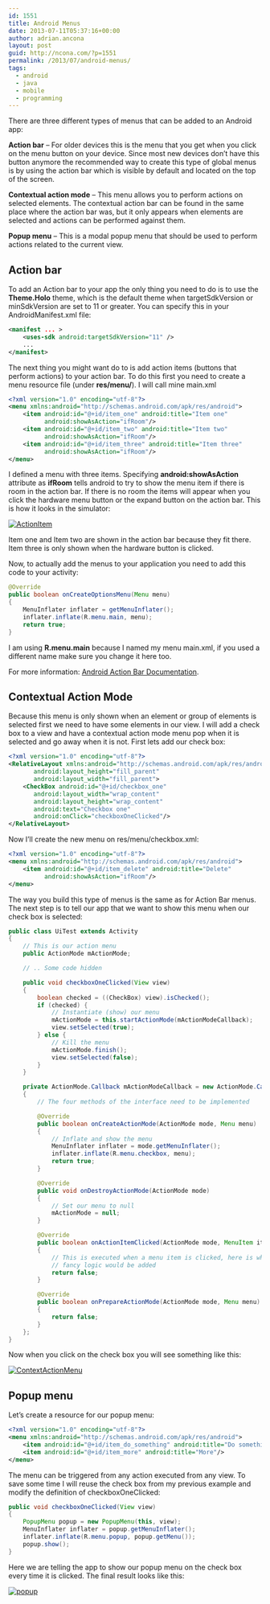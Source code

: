 ```yaml
---
id: 1551
title: Android Menus
date: 2013-07-11T05:37:16+00:00
author: adrian.ancona
layout: post
guid: http://ncona.com/?p=1551
permalink: /2013/07/android-menus/
tags:
  - android
  - java
  - mobile
  - programming
---
```

There are three different types of menus that can be added to an Android app:

**Action bar** &#8211; For older devices this is the menu that you get when you click on the menu button on your device. Since most new devices don&#8217;t have this button anymore the recommended way to create this type of global menus is by using the action bar which is visible by default and located on the top of the screen.

**Contextual action mode** &#8211; This menu allows you to perform actions on selected elements. The contextual action bar can be found in the same place where the action bar was, but it only appears when elements are selected and actions can be performed against them.

**Popup menu** &#8211; This is a modal popup menu that should be used to perform actions related to the current view.

<!--more-->

## Action bar

To add an Action bar to your app the only thing you need to do is to use the **Theme.Holo** theme, which is the default theme when targetSdkVersion or minSdkVersion are set to 11 or greater. You can specify this in your AndroidManifest.xml file:

```xml
<manifest ... >
    <uses-sdk android:targetSdkVersion="11" />
    ...
</manifest>
```

The next thing you might want do to is add action items (buttons that perform actions) to your action bar. To do this first you need to create a menu resource file (under **res/menu/**). I will call mine main.xml

```xml
<?xml version="1.0" encoding="utf-8"?>
<menu xmlns:android="http://schemas.android.com/apk/res/android">
    <item android:id="@+id/item_one" android:title="Item one"
          android:showAsAction="ifRoom"/>
    <item android:id="@+id/item_two" android:title="Item two"
          android:showAsAction="ifRoom"/>
    <item android:id="@+id/item_three" android:title="Item three"
          android:showAsAction="ifRoom"/>
</menu>
```

I defined a menu with three items. Specifying **android:showAsAction** attribute as **ifRoom** tells android to try to show the menu item if there is room in the action bar. If there is no room the items will appear when you click the hardware menu button or the expand button on the action bar. This is how it looks in the simulator:

[<img src="/images/posts/ActionItem.png" alt="ActionItem" />](/images/posts/ActionItem.png)

Item one and Item two are shown in the action bar because they fit there. Item three is only shown when the hardware button is clicked.

Now, to actually add the menus to your application you need to add this code to your activity:

```java
@Override
public boolean onCreateOptionsMenu(Menu menu)
{
    MenuInflater inflater = getMenuInflater();
    inflater.inflate(R.menu.main, menu);
    return true;
}
```

I am using **R.menu.main** because I named my menu main.xml, if you used a different name make sure you change it here too.

For more information: [Android Action Bar Documentation](http://developer.android.com/guide/topics/ui/actionbar.html "Action Bar").

## Contextual Action Mode

Because this menu is only shown when an element or group of elements is selected first we need to have some elements in our view. I will add a check box to a view and have a contextual action mode menu pop when it is selected and go away when it is not. First lets add our check box:

```xml
<?xml version="1.0" encoding="utf-8"?>
<RelativeLayout xmlns:android="http://schemas.android.com/apk/res/android"
       android:layout_height="fill_parent"
       android:layout_width="fill_parent">
    <CheckBox android:id="@+id/checkbox_one"
       android:layout_width="wrap_content"
       android:layout_height="wrap_content"
       android:text="Checkbox one"
       android:onClick="checkboxOneClicked"/>
</RelativeLayout>
```

Now I&#8217;ll create the new menu on res/menu/checkbox.xml:

```xml
<?xml version="1.0" encoding="utf-8"?>
<menu xmlns:android="http://schemas.android.com/apk/res/android">
    <item android:id="@+id/item_delete" android:title="Delete"
          android:showAsAction="ifRoom"/>
</menu>
```

The way you build this type of menus is the same as for Action Bar menus. The next step is to tell our app that we want to show this menu when our check box is selected:

```java
public class UiTest extends Activity
{
    // This is our action menu
    public ActionMode mActionMode;

    // .. Some code hidden

    public void checkboxOneClicked(View view)
    {
        boolean checked = ((CheckBox) view).isChecked();
        if (checked) {
            // Instantiate (show) our menu
            mActionMode = this.startActionMode(mActionModeCallback);
            view.setSelected(true);
        } else {
            // Kill the menu
            mActionMode.finish();
            view.setSelected(false);
        }
    }

    private ActionMode.Callback mActionModeCallback = new ActionMode.Callback()
    {
        // The four methods of the interface need to be implemented

        @Override
        public boolean onCreateActionMode(ActionMode mode, Menu menu)
        {
            // Inflate and show the menu
            MenuInflater inflater = mode.getMenuInflater();
            inflater.inflate(R.menu.checkbox, menu);
            return true;
        }

        @Override
        public void onDestroyActionMode(ActionMode mode)
        {
            // Set our menu to null
            mActionMode = null;
        }

        @Override
        public boolean onActionItemClicked(ActionMode mode, MenuItem item)
        {
            // This is executed when a menu item is clicked, here is where
            // fancy logic would be added
            return false;
        }

        @Override
        public boolean onPrepareActionMode(ActionMode mode, Menu menu)
        {
            return false;
        }
    };
}
```

Now when you click on the check box you will see something like this:

[<img src="/images/posts/ContextActionMenu.png" alt="ContextActionMenu" />](/images/posts/ContextActionMenu.png)

## Popup menu

Let&#8217;s create a resource for our popup menu:

```xml
<?xml version="1.0" encoding="utf-8"?>
<menu xmlns:android="http://schemas.android.com/apk/res/android">
    <item android:id="@+id/item_do_something" android:title="Do something"/>
    <item android:id="@+id/item_more" android:title="More"/>
</menu>
```

The menu can be triggered from any action executed from any view. To save some time I will reuse the check box from my previous example and modify the definition of checkboxOneClicked:

```java
public void checkboxOneClicked(View view)
{
    PopupMenu popup = new PopupMenu(this, view);
    MenuInflater inflater = popup.getMenuInflater();
    inflater.inflate(R.menu.popup, popup.getMenu());
    popup.show();
}
```

Here we are telling the app to show our popup menu on the check box every time it is clicked. The final result looks like this:

[<img src="/images/posts/popup.png" alt="popup" />](/images/posts/popup.png)
